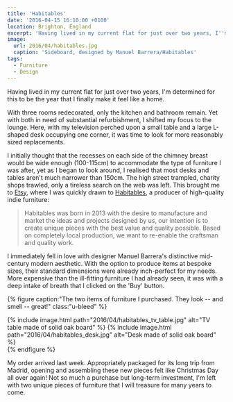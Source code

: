 ```yaml
---
title: 'Habitables'
date: '2016-04-15 16:10:00 +0100'
location: Brighton, England
excerpt: 'Having lived in my current flat for just over two years, I''m determined for this to be the year I finally make it feel like a home.'
image:
  url: 2016/04/habitables.jpg
  caption: 'Sideboard, designed by Manuel Barrera/Habitables'
tags:
  - Furniture
  - Design
---
```

Having lived in my current flat for just over two years, I'm determined for this to be the year that I finally make it feel like a home.

With three rooms redecorated, only the kitchen and bathroom remain. Yet with both in need of substantial refurbishment, I shifted my focus to the lounge. Here, with my television perched upon a small table and a large L-shaped desk occupying one corner, it was time to look for more reasonably sized replacements.

I initially thought that the recesses on each side of the chimney breast would be wide enough (100-115cm) to accommodate the type of furniture I was after, yet as I began to look around, I realised that most desks and tables aren't much narrower than 150cm. The high street trampled, charity shops trawled, only a tireless search on the web was left. This brought me to [Etsy][1], where I was quickly drawn to [Habitables][2], a producer of high-quality indie furniture:

> Habitables was born in 2013 with the desire to manufacture and market the ideas and projects designed by us, our intention is to create unique pieces with the best value and quality possible. Based on completely local production, we want to re-enable the craftsman and quality work.

I immediately fell in love with designer Manuel Barrera's distinctive mid-century modern aesthetic. With the option to produce items at bespoke sizes, their standard dimensions were already inch-perfect for my needs. More expensive than the ill-fitting furniture I had already seen, it was with a deep intake of breath that I clicked on the 'Buy' button.

{% figure caption:"The two items of furniture I purchased. They look -- and smell -- great!" class:"u-bleed" %}
<div class="u-abreast">
{% include image.html path="2016/04/habitables_tv_table.jpg" alt="TV table made of solid oak board" %}
{% include image.html path="2016/04/habitables_desk.jpg" alt="Desk made of solid oak board" %}
</div>
{% endfigure %}

My order arrived last week. Appropriately packaged for its long trip from Madrid, opening and assembling these new pieces felt like Christmas Day all over again! Not so much a purchase but long-term investment, I'm left with two unique pieces of furniture that I will treasure for many years to come.

[1]: https://www.etsy.com/c/home-and-living/furniture
[2]: https://www.etsy.com/shop/Habitables
